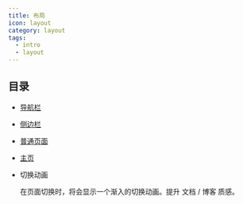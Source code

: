 ```yaml
---
title: 布局
icon: layout
category: layout
tags:
  - intro
  - layout
---
```


## 目录

- [导航栏](navbar.md)

- [侧边栏](sidebar.md)

- [普通页面](page.md)

- [主页](home.md)

- 切换动画

  在页面切换时，将会显示一个渐入的切换动画。提升 文档 / 博客 质感。
